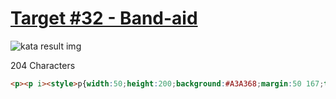 # [Target #32 - Band-aid](https://cssbattle.dev/play/32)

![kata result img](https://cssbattle.dev/targets/32.png)

204 Characters

```HTML
<p><p i><style>p{width:50;height:200;background:#A3A368;margin:50 167;transform:rotate(45deg)}[i]{background:linear-gradient(#F3AC3C 79q,#FBE18C 0 132q,#F3AC3C 0);margin:-250 167;transform:rotate(-45deg
```
